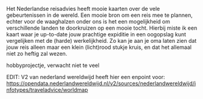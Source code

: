 Het Nederlandse reisadvies heeft mooie kaarten over de vele gebeurtenissen in de wereld.
Een mooie bron om een reis mee te plannen, echter voor de waaghalzen onder ons is het een mogelijkheid om verschillende landen te doorkruizen op een mooie tocht.
Hierbij miste ik een kaart waar je up-to-date jouw prachtige expiditie in een oogopslag kunt vergelijken met de (harde) werkelijkheid.
Zo kan je aan je oma laten zien dat jouw reis alleen maar een klein (licht)rood stukje kruis, en dat het allemaal niet zo heftig zal wezen.

hobbyprojectje, verwacht niet te veel

EDIT:
V2 van nederland wereldwijd heeft hier een enpoint voor:
https://opendata.nederlandwereldwijd.nl/v2/sources/nederlandwereldwijd/infotypes/traveladvice/worldmap

